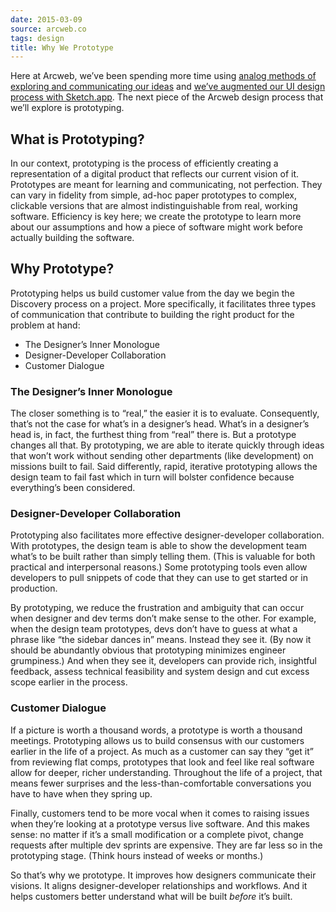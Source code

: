 ```yaml
---
date: 2015-03-09
source: arcweb.co
tags: design
title: Why We Prototype
---
```


Here at Arcweb, we’ve been spending more time using [analog methods of exploring and communicating our ideas](http://arcweb.com/why-we-sketch/) and [we’ve augmented our UI design process with Sketch.app](http://arcweb.com/why-were-complementing-photoshop-with-sketch/). The next piece of the Arcweb design process that we’ll explore is prototyping.

## What is Prototyping?

In our context, prototyping is the process of efficiently creating a representation of a digital product that reflects our current vision of it. Prototypes are meant for learning and communicating, not perfection. They can vary in fidelity from simple, ad-hoc paper prototypes to complex, clickable versions that are almost indistinguishable from real, working software. Efficiency is key here; we create the prototype to learn more about our assumptions and how a piece of software might work before actually building the software.

## Why Prototype?

Prototyping helps us build customer value from the day we begin the Discovery process on a project. More specifically, it facilitates three types of communication that contribute to building the right product for the problem at hand:

* The Designer’s Inner Monologue
* Designer-Developer Collaboration
* Customer Dialogue

### The Designer’s Inner Monologue

The closer something is to “real,” the easier it is to evaluate. Consequently, that’s not the case for what’s in a designer’s head. What’s in a designer’s head is, in fact, the furthest thing from “real” there is. But a prototype changes all that. By prototyping, we are able to iterate quickly through ideas that won’t work without sending other departments (like development) on missions built to fail. Said differently, rapid, iterative prototyping allows the design team to fail fast which in turn will bolster confidence because everything’s been considered.

### Designer-Developer Collaboration

Prototyping also facilitates more effective designer-developer collaboration. With prototypes, the design team is able to show the development team what’s to be built rather than simply telling them. (This is valuable for both practical and interpersonal reasons.) Some prototyping tools even allow developers to pull snippets of code that they can use to get started or in production.

By prototyping, we reduce the frustration and ambiguity that can occur when designer and dev terms don’t make sense to the other. For example, when the design team prototypes, devs don’t have to guess at what a phrase like “the sidebar dances in” means. Instead they see it. (By now it should be abundantly obvious that prototyping minimizes engineer grumpiness.) And when they see it, developers can provide rich, insightful feedback, assess technical feasibility and system design and cut excess scope earlier in the process.

### Customer Dialogue

If a picture is worth a thousand words, a prototype is worth a thousand meetings. Prototyping allows us to build consensus with our customers earlier in the life of a project. As much as a customer can say they “get it” from reviewing flat comps, prototypes that look and feel like real software allow for deeper, richer understanding. Throughout the life of a project, that means fewer surprises and the less-than-comfortable conversations you have to have when they spring up.

Finally, customers tend to be more vocal when it comes to raising issues when they’re looking at a prototype versus live software. And this makes sense: no matter if it’s a small modification or a complete pivot, change requests after multiple dev sprints are expensive. They are far less so in the prototyping stage. (Think hours instead of weeks or months.)

So that’s why we prototype. It improves how designers communicate their visions. It aligns designer-developer relationships and workflows. And it helps customers better understand what will be built *before* it’s built.
